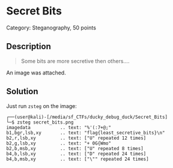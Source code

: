 #  Secret Bits
Category: Steganography, 50 points

## Description

> Some bits are more secretive then others.... 

An image was attached.

## Solution

Just run `zsteg` on the image:

```console
┌──(user@kali)-[/media/sf_CTFs/ducky_debug_duck/Secret_Bits]
└─$ zsteg secret_bits.png
imagedata           .. text: "%'(:7+@;"
b1,bgr,lsb,xy       .. text: "flag{least_secretive_bits}\n"
b2,r,lsb,xy         .. text: ["U" repeated 12 times]
b2,g,lsb,xy         .. text: "+ 0G{Wmo"
b2,b,msb,xy         .. text: ["U" repeated 8 times]
b4,b,lsb,xy         .. text: ["D" repeated 24 times]
b4,b,msb,xy         .. text: ["\"" repeated 24 times]
```